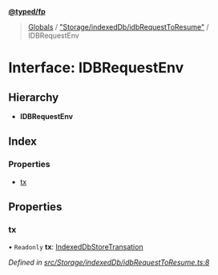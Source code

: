 **[@typed/fp](../README.md)**

> [Globals](../globals.md) / ["Storage/indexedDb/idbRequestToResume"](../modules/_storage_indexeddb_idbrequesttoresume_.md) / IDBRequestEnv

# Interface: IDBRequestEnv

## Hierarchy

* **IDBRequestEnv**

## Index

### Properties

* [tx](_storage_indexeddb_idbrequesttoresume_.idbrequestenv.md#tx)

## Properties

### tx

• `Readonly` **tx**: [IndexedDbStoreTransation](_storage_indexeddb_indexeddbstoretransaction_.indexeddbstoretransation.md)

*Defined in [src/Storage/indexedDb/idbRequestToResume.ts:8](https://github.com/TylorS/typed-fp/blob/41076ce/src/Storage/indexedDb/idbRequestToResume.ts#L8)*
